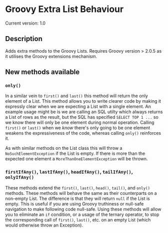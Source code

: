 # Groovy Extra List Behaviour
Current version: 1.0

## Description
Adds extra methods to the Groovy Lists. Requires Groovy version > 2.0.5 as it utilises the Groovy extensions mechanism.

## New methods available
### `only()`
In a similar vein to `first()` and `last()` this method will return the only element of a List. This method allows you to write clearer code by making it expressly clear when we are expecting a List with a single element. An example usage might be is we are calling an SQL utilty which always returns a List of rows as the result, but the SQL has specified `SELECT TOP 1 ...` so we know there will only be one element during normal operation. Calling `first()` or `last()` when we *know* there's only going to be one element weakens the expressiveness of the code, whereas calling `only()` reinforces it.

As with similar methods on the List class this will throw a `NoSuchElementException` if the List is empty. If there is more than the expected one element a `MoreThanOneElementException` will be thrown.

### `firstIfAny()`, `lastIfAny()`, `headIfAny()`, `tailIfAny()`, `onlyIfAny()`
These methods extend the `first()`, `last()`, `head()`, `tail()`, and `only()` methods. These methods will behave the same as their counterparts on a non-empty List. The difference is that they will return `null` if the List is empty. This is useful if you are using Groovy truthiness or null-safe navigation to make following code null-safe. Using these methods will allow you to eliminate an `if` condition, or a usage of the ternary operator, to stop the corresponding call of `first()`, `last()`, etc. on an empty List (which would otherwise throw an Exception). 
